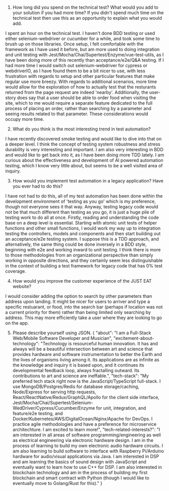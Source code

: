 1) How long did you spend on the technical test? What would you add to your solution if you had more time? If you didn't spend much time on the technical test then use this as an opportunity to explain what you would add.

  I spent an hour on the technical test. I haven't done BDD testing or used either selenium-webdriver or cucumber for a while, and took some time to brush up on those libraries. Once setup, I felt comfortable with the framework as I have used it before, but am more used to doing integration and unit testing with Jest/Mocha/Chai/Supertest/Enzyme/vue-test-utils, as I have been doing more of this recently than acceptance/e2e/Q&A testing. If I had more time I would switch out selenium-webdriver for cypress or webdriverIO, as I have found them to be a bit nicer to use, with less frustration with regards to setup and other particular features that make regular use more breezy. With regards to additional scenarios, more time would allow for the exploration of how to actually test that the resturants returned from the page request are indeed 'nearby'. Additionally, the user-story does say that a user should be able to order food when visiting the site, which to me would require a separate feature dedicated to the full process of placing an order, rather than searching by a parameter and seeing results related to that parameter. These considerations would occupy more time.    

2) What do you think is the most interesting trend in test automation?

  I have recently discovered smoke testing and would like to dive into that on a deeper level. I think the concept of testing system robustness and stress durability is very interesting and important. I am also very interesting in BDD and would like to get back into it, as I have been doing more TDD lately. I am curious about the effectiveness and development of AI powered automation testing, which I know very little about, but seems to be a well visited area of inquiry. 

3) How would you implement test automation in a legacy application? Have you ever had to do this?
  
  I have not had to do this, all of my test automation has been done within the development environment of 'testing as you go' which is my preference, though not everyone sees it that way. Anyway, testing legacy code would not be that much different than testing as you go, it is just a huge pile of testing work to do all at once. Firstly, reading and understanding the code base on a deep level is essential. Starting with atomic unit tests of helper functions and other small functions, I would work my way up to integration testing the controllers, models and components and then start building out an acceptance/e2e testing system. I suppose this is a TDD approach, and alternatively, the same thing could be done inversely in a BDD style, beginning with e2e and working inward to unit testing. I think there is more to those methodologies from an organizational perspective than simply working in opposite directions, and they certainly seem less distinguishable in the context of building a test framework for legacy code that has 0% test coverage.    

4) How would you improve the customer experience of the JUST EAT website?
  
  I would consider adding the option to search by other parameters than address upon landing. It might be nicer for users to arriver and type a specific restuarant, or food, into the search bar (perhaps if location was not a current priority for them) rather than being limited only searching by address. This may more efficiently take a user where they are looking to go on the app.

5) Please describe yourself using JSON.
{
  "about": "I am a Full-Stack Web/Mobile Software Developer and Musician",
  "excitement-about-technology": "Technology is resourceful human innovation. It has and always will be a beautiful intersection between art and science that provides hardware and software instrumentation to better the Earth and the lives of organisms living among it. Its applications are as infinite as the knowledge and inquiry it is based upon, and it continues its developmental feedback loop, always fractalling outward. Its contributions to art and science are ineffable.",
  "tech-stack": "My preferred tech stack right now is the JavaScript/TypeScript full-stack. I use MongoDB/Postgres/Redis for database storage/caching, Node/Express for serving http requests, React/ReactNative/Redux/GraphQL/Apollo for the client side interface, Jest/Mocha/Chai/Supertest/Selenium-WedDriver/Cypress/Cucumber/Enzyme for unit, integration, and feature/e2e testing, and Docker/Kubernetes/AWS/DigitalOcean/Nginx/Apache for DevOps. I practice agile methodologies and have a preference for microservice architechture. I am excited to learn more!",
  "tech-related-interests?": "I am interested in all areas of software programming/engineering as well as electrical engineering via electronic hardware design. I am in the process of learning to build my own electronic audio hardware circuits. I am also learning to build software to interface with Raspberry Pi/Arduino hardware for audio/visual applications via Java. I am interested in DSP and am learning the basics of sound design with JavaScript and eventually want to learn how to use C++ for DSP. I am also interested in blockchain technology and am in the process of building my first blockchain and smart contract with Python (though I would like to eventually move to Golang/Rust for this)."
}